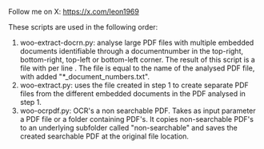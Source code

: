 Follow me on X: https://x.com/leon1969

These scripts are used in the following order:
1. woo-extract-docrn.py: analyse large PDF files with multiple embedded documents identifiable through a documentnumber in the top-right, bottom-right, top-left or bottom-left corner. The result of this script is a file with per line <file name> <doc nr> <page-range>. The file is equal to the name of the analysed PDF file, with added "*_document_numbers.txt".
2. woo-extract.py: uses the file created in step 1 to create separate PDF files from the different embedded documents in the PDF analysed in step 1.
3. woo-ocrpdf.py: OCR's a non searchable PDF. Takes as input parameter a PDF file or a folder containing PDF's. It copies non-searchable PDF's to an underlying subfolder called "non-searchable" and saves the created searchable PDF at the original file location.

